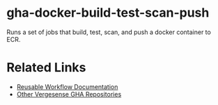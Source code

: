 # gha-docker-build-test-scan-push
Runs a set of jobs that build, test, scan, and push a docker container to ECR.

# Related Links
- [Reusable Workflow Documentation](https://docs.github.com/en/actions/learn-github-actions/reusing-workflows)
- [Other Vergesense GHA Repositories](https://github.com/vergesense?q=gha-&type=all&language=&sort=)
